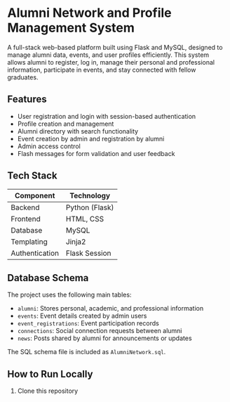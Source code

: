 # Alumni Network and Profile Management System

A full-stack web-based platform built using Flask and MySQL, designed to manage alumni data, events, and user profiles efficiently. This system allows alumni to register, log in, manage their personal and professional information, participate in events, and stay connected with fellow graduates.

## Features

- User registration and login with session-based authentication
- Profile creation and management
- Alumni directory with search functionality
- Event creation by admin and registration by alumni
- Admin access control
- Flash messages for form validation and user feedback

## Tech Stack

| Component      | Technology        |
|----------------|-------------------|
| Backend        | Python (Flask)    |
| Frontend       | HTML, CSS         |
| Database       | MySQL             |
| Templating     | Jinja2            |
| Authentication | Flask Session     |

## Database Schema

The project uses the following main tables:

- `alumni`: Stores personal, academic, and professional information
- `events`: Event details created by admin users
- `event_registrations`: Event participation records
- `connections`: Social connection requests between alumni
- `news`: Posts shared by alumni for announcements or updates

The SQL schema file is included as `AlumniNetwork.sql`.

## How to Run Locally

1. Clone this repository


